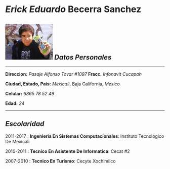 
_Erick Eduardo_ **Becerra Sanchez**
============
![](https://raw.githubusercontent.com/Erickberg/Markdown/master/1.jpg) 
**_Datos Personales_**
---------
-------------------     ----------------------------
**Direccion:** _Pasaje Alfonso Tovar #1097_ **Fracc.** _Infonavit Cucapah_       
          
**Ciudad, Estado, Pais:** _Mexicali_, Baja California, _Mexico_ 

**Celular:** _6865 78 52 49_ 

**Edad:** _24_ 
-------------------     ----------------------------

**_Escolaridad_**
---------

2011-2017 
:   **Ingenieria En Sistemas Computacionales**: Instituto Tecnologico De Mexicali 


2010-2011
:   **Tecnico En Asistente De Informatica**: Cecat #2

2007-2010
:   **Tecnico En Turismo**: Cecyte Xochimilco